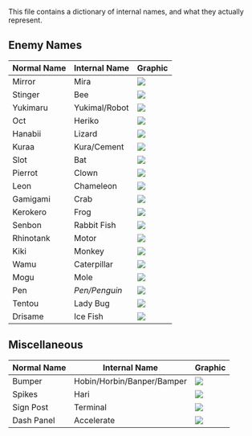 This file contains a dictionary of internal names, and what they actually represent.

## Enemy Names
Normal Name | Internal Name | Graphic
----------- | ------------- | -------
Mirror | Mira | [![](http://info.sonicretro.org/images/3/33/Mirror-spr.png)](http://info.sonicretro.org/Mirror)
Stinger | Bee | [![](http://info.sonicretro.org/images/a/ad/Stinger-spr.png)](http://info.sonicretro.org/Stinger)
Yukimaru | Yukimal/Robot | [![](http://info.sonicretro.org/images/0/0b/Yukimaru-spr.png)](http://info.sonicretro.org/Yukimaru)
Oct | Heriko | [![](http://info.sonicretro.org/images/e/e0/Oct-spr.png)](http://info.sonicretro.org/Oct)
Hanabii | Lizard | [![](http://info.sonicretro.org/images/e/e5/Hanabii-spr.png)](http://info.sonicretro.org/Hanabii)
Kuraa | Kura/Cement | [![](http://info.sonicretro.org/images/8/81/Kuraa-spr.png)](http://info.sonicretro.org/Kuraa)
Slot | Bat | [![](http://info.sonicretro.org/images/0/0c/Slot-spr.png)](http://info.sonicretro.org/Slot)
Pierrot | Clown | [![](http://info.sonicretro.org/images/a/af/Pierrot-spr.png)](http://info.sonicretro.org/Pierrot)
Leon | Chameleon | [![](http://info.sonicretro.org/images/a/aa/Leon-spr.png)](http://info.sonicretro.org/Leon)
Gamigami | Crab | [![](http://info.sonicretro.org/images/a/a1/Gamigami-spr.png)](http://info.sonicretro.org/Gamigami)
Kerokero | Frog | [![](http://info.sonicretro.org/images/9/9d/Kerokero-spr.png)](http://info.sonicretro.org/Kerokero)
Senbon | Rabbit Fish | [![](http://info.sonicretro.org/images/c/c6/Senbon-spr.png)](http://info.sonicretro.org/Senbon)
Rhinotank | Motor | [![](http://info.sonicretro.org/images/a/a2/Rhinotank-spr.png)](http://info.sonicretro.org/E-02_Rhinotank)
Kiki | Monkey | [![](http://info.sonicretro.org/images/a/ad/Kiki-spr.png)](http://info.sonicretro.org/E-20_Kiki)
Wamu | Caterpillar | [![](http://info.sonicretro.org/images/1/12/Wamu-spr.png)](http://info.sonicretro.org/Wamu)
Mogu | Mole | [![](http://info.sonicretro.org/images/1/19/Mogu-spr.png)](http://info.sonicretro.org/Mogu)
Pen | *Pen/Penguin* | [![](http://info.sonicretro.org/images/a/a4/Pen-spr.png)](http://info.sonicretro.org/Pen)
Tentou | Lady Bug | [![](http://info.sonicretro.org/images/9/9a/Tentou-spr.png)](http://info.sonicretro.org/Tentou)
Drisame | Ice Fish | [![](http://info.sonicretro.org/images/f/fd/Drisame-spr.png)](http://info.sonicretro.org/Drisame)

## Miscellaneous
Normal Name | Internal Name | Graphic
----------- | ------------- | -------
Bumper | Hobin/Horbin/Banper/Bamper | [![](http://vignette1.wikia.nocookie.net/sonic/images/4/44/Bumpers_Sonic_Advance.png/revision/latest?cb=20130217230354)](http://sonic.wikia.com/wiki/Bumper#Sonic_Advance)
Spikes | Hari | [![](http://vignette4.wikia.nocookie.net/sonic/images/8/83/Spikes_Advance.png/revision/latest?cb=20130304220052)](http://info.sonicretro.org/Spikes_(obstacle))
Sign Post | Terminal | [![](http://info.sonicretro.org/images/2/23/Sonicadvancesign.png)](http://info.sonicretro.org/Signpost)
Dash Panel | Accelerate | [![](http://vignette2.wikia.nocookie.net/sonic/images/8/85/Dash_Panel_Sonic_Advance.png/revision/latest?cb=20140126163030&format=webp)](http://sonic.wikia.com/wiki/Dash_Panel)
